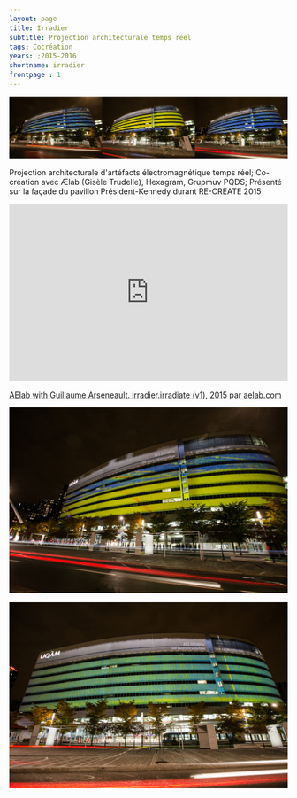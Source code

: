 ```yaml
---
layout: page
title: Irradier
subtitle: Projection architecturale temps réel
tags: Cocréation
years: ;2015-2016
shortname: irradier
frontpage : 1
---
```

![irradier](img_irradier_01.jpg)

Projection architecturale d'artéfacts électromagnétique temps réel;
Co-création avec Ælab (Gisèle Trudelle),  Hexagram, Grupmuv PQDS;
Présenté sur la façade du pavillon Président-Kennedy durant RE-CREATE 2015



<iframe src="https://player.vimeo.com/video/148788802" width="100%" height="320" frameborder="0" webkitallowfullscreen mozallowfullscreen allowfullscreen></iframe>
<p><a href="https://vimeo.com/148788802">AElab with Guillaume Arseneault. irradier.irradiate (v1), 2015</a> par <a href="https://vimeo.com/user16372138">aelab.com</a> </p>


![irradier](img_irradier_02.jpg)

![irradier](img_irradier_03.jpg)
